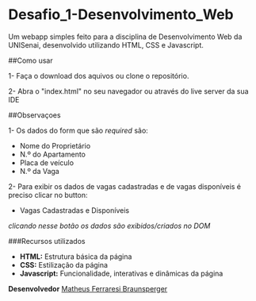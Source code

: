 # Desafio_1-Desenvolvimento_Web

Um webapp simples feito para a disciplina de Desenvolvimento Web da UNISenai, desenvolvido utilizando HTML, CSS e Javascript.

##Como usar

1- Faça o download dos aquivos ou clone o repositório.

2- Abra o "index.html" no seu navegador ou através do live server da sua IDE

##Observaçoes

1- Os dados do form que são _required_ são: 
   - Nome do Proprietário
   - N.º do Apartamento
   - Placa de veículo
   - N.º da Vaga

2- Para exibir os dados de vagas cadastradas e de vagas disponíveis é preciso clicar no button:

   - Vagas Cadastradas e Disponíveis
 
*clicando nesse botão os dados são exibidos/criados no DOM*

###Recursos utilizados

- **HTML:** Estrutura básica da página
- **CSS:** Estilização da página
- **Javascript:** Funcionalidade, interativas e dinâmicas da página

**Desenvolvedor** [Matheus Ferraresi Braunsperger](https://github.com/Matheus-Ferraresi-Braunsperger)




